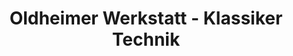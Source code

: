 ---
title: "Oldheimer Werkstatt - Klassiker Technik"
url: /trebbin/oldheimer-werkstatt-klassiker-technik/
shop: Autowerkstatt
---